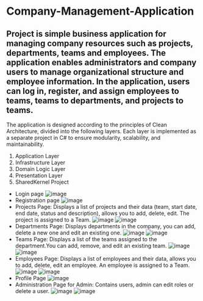 # Company-Management-Application
## Project is simple business application for managing company resources such as projects, departments, teams and employees. The application enables administrators and company users to manage organizational structure and employee information. In the application, users can log in, register, and assign employees to teams, teams to departments, and projects to teams.
The application is designed according to the principles of Clean Architecture, divided into the following layers. Each layer is implemented as a separate project in C# to ensure modularity, scalability, and maintainability.
1. Application Layer
2. Infrastructure Layer
3. Domain Logic Layer
4. Presentation Layer
5. SharedKernel Project

- Login page
![image](https://github.com/user-attachments/assets/f004f96a-bd66-44eb-ac4c-a5d5f6f03133)
- Registration page
![image](https://github.com/user-attachments/assets/3db13d2e-326e-4b05-b35c-4e2ef886dd56)
- Projects Page: Displays a list of projects and their data (team, start date, end date, status and description), allows you to add, delete, edit. The project is assigned to a Team.
![image](https://github.com/user-attachments/assets/403197dd-4291-4221-a421-4631db0efe60)
![image](https://github.com/user-attachments/assets/b57400cd-8518-4c31-99c8-7f4db53800d6)
- Departments Page: Displays departments in the company, you can add, delete a new one and edit an existing one.
![image](https://github.com/user-attachments/assets/b51815a4-f338-4f26-ab76-3fa75b2f3494)
![image](https://github.com/user-attachments/assets/03790450-56de-43a6-be93-f7b9b08a928d)
- Teams Page: Displays a list of the teams assigned to the department.You can add, remove, and edit an existing team.
![image](https://github.com/user-attachments/assets/f5257469-cedf-4ab0-a246-079af35c5478)
![image](https://github.com/user-attachments/assets/7fc7ce4d-c2cd-484c-a8bc-8210304454fc)
- Employees Page: Displays a list of employees and their data, allows you to add, delete, edit an employee. An employee is assigned to a Team.
![image](https://github.com/user-attachments/assets/08201f67-6110-4198-97e8-dc9618312141)
![image](https://github.com/user-attachments/assets/2e3792d7-d197-48a8-a6f4-6af29726809f)
- Profile Page
![image](https://github.com/user-attachments/assets/b4106047-b30e-49b7-bb3e-91c4c34a50ac)
- Administration Page for Admin: Contains users, admin can edit roles or delete a user.
![image](https://github.com/user-attachments/assets/8a670cbd-c445-4633-afe6-17a52d39c54f)
![image](https://github.com/user-attachments/assets/d4f62a19-5a38-46b9-aebf-0384bae3ca20)

  
